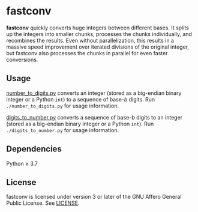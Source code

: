fastconv
========

**fastconv** quickly converts huge integers between different bases. It splits
up the integers into smaller chunks, processes the chunks individually, and
recombines the results. Even without parallelization, this results in a massive
speed improvement over iterated divisions of the original integer, but fastconv
also processes the chunks in parallel for even faster conversions.

Usage
-----

[number\_to\_digits.py][ntd] converts an integer (stored as a big-endian binary
integer or a Python `int`) to a sequence of base-*b* digits. Run
`./number_to_digits.py` for usage information.

[digits\_to\_number.py][dtn] converts a sequence of base-*b* digits to an
integer (stored as a big-endian binary integer or a Python `int`). Run
`./digits_to_number.py` for usage information.

[ntd]: number_to_digits.py
[dtn]: digits_to_number.py

Dependencies
------------

Python ≥ 3.7

License
-------

fastconv is licensed under version 3 or later of the GNU Affero General Public
License. See [LICENSE](LICENSE).

